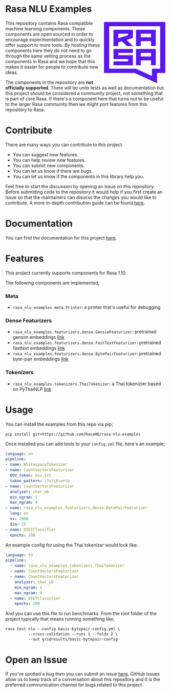 # Rasa NLU Examples 

<img src="square-logo.svg" width=200 height=200 align="right">

This repository contains Rasa compatible machine learning components. These components 
are open sourced in order to encourage experimentation and to quickly offer support to
more tools. By hosting these components here they do not need to go through the same 
vetting process as the components in Rasa and we hope that this makes it easier for 
people to contribute new ideas. 

The components in the repository are **not officially supported**. There will be units tests
as well as documentation but this project should be considered a community project,
not something that is part of core Rasa. If there's a component here that turns out to be 
useful to the larger Rasa community then we might port features from this repository to Rasa. 

# Contribute 

There are many ways you can contribute to this project. 

- You can suggest new features.
- You can help review new features. 
- You can submit new components.
- You can let us know if there are bugs.
- You can let us know if the components in this library help you.

Feel free to start the discussion by opening an issue on this repository. Before submitting code
to the repository it would help if you first create an issue so that the maintainers can disucss
the changes you would like to contribute. A more in-depth contribution guide can be found 
[here](https://rasahq.github.io/rasa-nlu-examples/contributing/).

# Documentation

You can find the documentation for this project [here](https://rasahq.github.io/rasa-nlu-examples/).

# Features

This project currently supports components for Rasa 1.10. 

The following components are implemented;

### Meta

- `rasa_nlu_examples.meta.Printer`: a printer that's useful for debugging

### Dense Featurizers

- `rasa_nlu_examples.featurizers.dense.GensimFeaturizer`: pretrained gensim embeddings [link](https://radimrehurek.com/gensim/)
- `rasa_nlu_examples.featurizers.dense.FastTextFeaturizer`: pretrained fasttext embeddings [link](https://fasttext.cc/)
- `rasa_nlu_examples.featurizers.dense.BytePairFeaturizer`: pretrained byte-pair embeddings [link](https://nlp.h-its.org/bpemb/)

### Tokenizers

- `rasa_nlu_examples.tokenizers.ThaiTokenizer`: a Thai tokenizier based on PyThaiNLP [link](https://github.com/PyThaiNLP/pythainlp)

# Usage

You can install the examples from this repo via pip;

```
pip install git+https://github.com/RasaHQ/rasa-nlu-examples
```

Once installed you can add tools to your `config.yml` file, here's an example;

```yaml
language: en
pipeline:
- name: WhitespaceTokenizer
- name: CountVectorsFeaturizer
  OOV_token: oov.txt
  token_pattern: (?u)\b\w+\b
- name: CountVectorsFeaturizer
  analyzer: char_wb
  min_ngram: 1
  max_ngram: 4
- name: rasa_nlu_examples.featurizers.dense.BytePairFeaturizer
  lang: en
  vs: 1000
  dim: 25
- name: DIETClassifier
  epochs: 200
```

An example config for using the Thai tokenizer would look like:

```yaml
language: th
pipeline:
  - name: rasa_nlu_examples.tokenizers.ThaiTokenizer
  - name: CountVectorsFeaturizer
  - name: CountVectorsFeaturizer
    analyzer: char_wb
    min_ngram: 1
    max_ngram: 4
  - name: DIETClassifier
    epochs: 200
```

And you can use this file to run benchmarks. From the root folder of the project typically
that means running something like;

```
rasa test nlu --config basic-bytepair-config.yml \
          --cross-validation --runs 1 --folds 2 \
          --out gridresults/basic-bytepair-config
```

# Open an Issue

If you've spotted a bug then you can submit an issue [here](https://github.com/RasaHQ/rasa-nlu-examples/issues). 
GitHub issues allow us to keep track of a conversation about this repository and it is the preferred 
communication channel for bugs related to this project.
